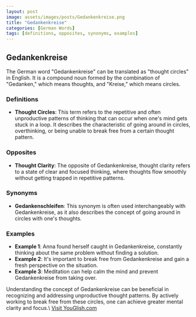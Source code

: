```yaml
---
layout: post
image: assets/images/posts/Gedankenkreise.png
title: "Gedankenkreise"
categories: [German Words]
tags: [definitions, opposites, synonyms, examples]
---
```


## Gedankenkreise

The German word "Gedankenkreise" can be translated as "thought circles" in English. It is a compound noun formed by the combination of "Gedanken," which means thoughts, and "Kreise," which means circles.

### Definitions
- **Thought Circles**: This term refers to the repetitive and often unproductive patterns of thinking that can occur when one's mind gets stuck in a loop. It describes the characteristic of going around in circles, overthinking, or being unable to break free from a certain thought pattern.

### Opposites
- **Thought Clarity**: The opposite of Gedankenkreise, thought clarity refers to a state of clear and focused thinking, where thoughts flow smoothly without getting trapped in repetitive patterns.

### Synonyms
- **Gedankenschleifen**: This synonym is often used interchangeably with Gedankenkreise, as it also describes the concept of going around in circles with one's thoughts.

### Examples
- **Example 1**: Anna found herself caught in Gedankenkreise, constantly thinking about the same problem without finding a solution.
- **Example 2**: It's important to break free from Gedankenkreise and gain a fresh perspective on the situation.
- **Example 3**: Meditation can help calm the mind and prevent Gedankenkreise from taking over.

Understanding the concept of Gedankenkreise can be beneficial in recognizing and addressing unproductive thought patterns. By actively working to break free from these circles, one can achieve greater mental clarity and focus.\ <a id="yg-widget-0" class="youglish-widget" data-query="Gedankenkreise" data-lang="german" data-components="8412" data-auto-start="0" data-bkg-color="theme_light" data-title="How%20to%20pronounce%20Gedankenkreise%20in%20German"  rel="nofollow" href="https://youglish.com">Visit YouGlish.com</a><script async src="https://youglish.com/public/emb/widget.js" charset="utf-8"></script>